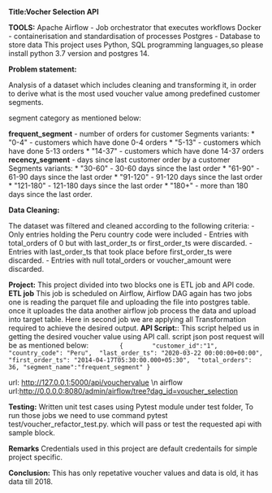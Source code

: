 **Title:Vocher Selection API**

**TOOLS:**
    Apache Airflow - Job orchestrator that executes workflows
    Docker - containerisation and standardisation of processes
    Postgres - Database to store data
This project uses Python, SQL programming languages,so please install python 3.7 version and postgres 14. 

**Problem statement:**

Analysis of a dataset which includes cleaning and transforming it, in order to derive what is the most used voucher value among predefined customer segments.

segment category as mentioned below:

**frequent_segment** -  number of orders for customer
Segments variants:
        * "0-4" - customers which have done 0-4 orders
        * "5-13" - customers which have done 5-13 orders
        * "14-37" - customers which have done 14-37 orders    
**recency_segment** -  days since last customer order by a customer
Segments variants:
       * "30-60" - 30-60 days since the last order
       * "61-90" - 61-90 days since the last order
       * "91-120" - 91-120 days since the last order
       * "121-180" - 121-180 days since the last order
       * "180+" - more than 180 days since the last order.
 
**Data Cleaning:**

The dataset was filtered and cleaned according to the following criteria:
        - Only entries holding the Peru country code were included
        - Entries with total_orders of 0 but with last_order_ts or first_order_ts were discarded.
        - Entries with last_order_ts that took place before first_order_ts were discarded.
        - Entries with null total_orders or voucher_amount were discarded.

**Project:**
This project divided into two blocks one is ETL job and API code.
**ETL job** This job is scheduled on Airflow, Airflow DAG again has two jobs one is reading the parquet file and uploading the file into postgres table. once it uploades the data another airflow job process the data and upload into target table. Here in second job we are applying all Transformation required to achieve the desired output.
**API Script:**: This script helped us in getting the desired voucher value using API call. script json post request will be as mentioned below:
`        {       
     "customer_id":"1",
	 "country_code": "Peru", 
	 "last_order_ts": "2020-03-22 00:00:00+00:00", 
	 "first_order_ts": "2014-04-17T05:30:00.000+05:30", 
	 "total_orders": 36,
     "segment_name":"frequent_segment"
}`

url: http://127.0.0.1:5000/api/vouchervalue \n
airflow url:http://0.0.0.0:8080/admin/airflow/tree?dag_id=voucher_selection

**Testing:**
Written unit test cases using Pytest module under test folder, To run those jobs we need to use command pytest test/voucher_refactor_test.py.
which will pass or test the requested api with sample block.

**Remarks**
Credentials used in this project are default credentails for simple project specific.

**Conclusion:**
This has only repetative voucher values and data is old, it has data till 2018. 


    
  
